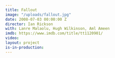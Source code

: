 ```yaml
---
title: Fallout
image: "/uploads/fallout.jpg"
date: 2008-07-03 00:00:00 Z
director: Ian Rickson
with: Lanre Malaolu, Hugh Wilkinson, Aml Ameen
imdb: https://www.imdb.com/title/tt1120901/
video:
layout: project
is-in-production: 
---
```


